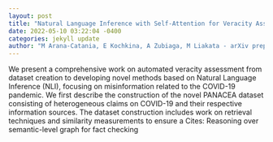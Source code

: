 ```yaml
--- 
layout: post 
title: "Natural Language Inference with Self-Attention for Veracity Assessment of Pandemic Claims" 
date: 2022-05-10 03:22:04 -0400 
categories: jekyll update 
author: "M Arana-Catania, E Kochkina, A Zubiaga, M Liakata - arXiv preprint arXiv , 2022" 
--- 
```

We present a comprehensive work on automated veracity assessment from dataset creation to developing novel methods based on Natural Language Inference (NLI), focusing on misinformation related to the COVID-19 pandemic. We first describe the construction of the novel PANACEA dataset consisting of heterogeneous claims on COVID-19 and their respective information sources. The dataset construction includes work on retrieval techniques and similarity measurements to ensure a Cites: Reasoning over semantic-level graph for fact checking